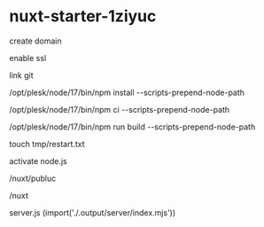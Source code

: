 # nuxt-starter-1ziyuc

create domain

enable ssl

link git

/opt/plesk/node/17/bin/npm install --scripts-prepend-node-path

/opt/plesk/node/17/bin/npm ci --scripts-prepend-node-path

/opt/plesk/node/17/bin/npm run build --scripts-prepend-node-path

touch tmp/restart.txt

activate node.js

/nuxt/publuc

/nuxt

server.js (import('./.output/server/index.mjs'))

